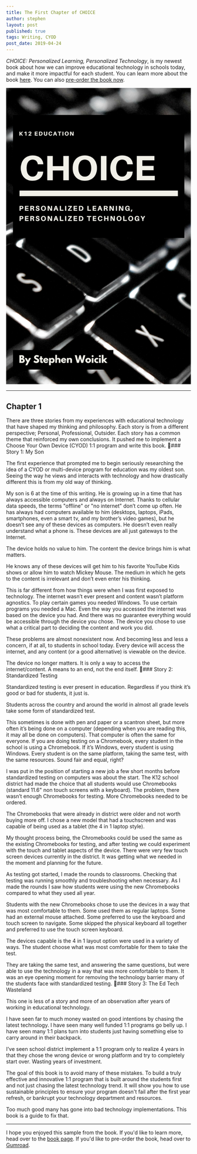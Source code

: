 ```yaml
---
title: The First Chapter of CHOICE
author: stephen
layout: post
published: true
tags: Writing, CYOD
post_date: 2019-04-24
---
```

*CHOICE: Personalized Learning, Personalized Technology*, is my newest book about how we can improve educational technology in schools today, and make it more impactful for each student. You can learn more about the book [here](/cyod). You can also [pre-order the book now](https://gum.co/CvEGu).

![CHOICE](/assets/img/choice-3.png)

---

## Chapter 1 

There are three stories from my experiences with educational technology that have shaped my thinking and philosophy. Each story is from a different perspective; Personal, Professional, Outsider. Each story has a common theme that reinforced my own conclusions. It pushed me to implement a Choose Your Own Device (CYOD) 1:1 program and write this book. 
### Story 1: My Son

The first experience that prompted me to begin seriously researching the idea of a CYOD or multi-device program for education was my oldest son. Seeing the way he views and interacts with technology and how drastically different this is from my old way of thinking. 

My son is 6 at the time of this writing. He is growing up in a time that has always accessible computers and always on Internet. Thanks to cellular data speeds, the terms "offline" or "no internet" don’t come up often. He has always had computers available to him (desktops, laptops, iPads, smartphones, even a smart tv, and my brother’s video games), but he doesn’t see any of these devices as computers. He doesn’t even really understand what a phone is. These devices are all just gateways to the Internet.  

The device holds no value to him. The content the device brings him is what matters. 

He knows any of these devices will get him to his favorite YouTube Kids shows or allow him to watch Mickey Mouse. The medium in which he gets to the content is irrelevant and don’t even enter his thinking.

This is far different from how things were when I was first exposed to technology. The internet wasn’t ever present and content wasn’t platform agnostics. To play certain games you needed Windows. To use certain programs you needed a Mac. Even the way you accessed the internet was based on the device you had. And there was no guarantee everything would be accessible through the device you chose. The device you chose to use what a critical part to deciding the content and work you did. 

These problems are almost nonexistent now. And becoming less and less a concern, if at all, to students in school today. Every device will access the internet, and any content (or a good alternative) is viewable on the device. 

The device no longer matters. It is only a way to access the internet/content. A means to an end, not the end itself. 
### Story 2: Standardized Testing

Standardized testing is ever present in education. Regardless if you think it’s good or bad for students, it just is. 

Students across the country and around the world in almost all grade levels take some form of standardized test.

This sometimes is done with pen and paper or a scantron sheet, but more often it’s being done on a computer (depending when you are reading this, it may all be done on computers). That computer is often the same for everyone. If you are doing testing on a Chromebook, every student in the school is using a Chromebook. If it’s Windows, every student is using Windows. Every student is on the same platform, taking the same test, with the same resources. Sound fair and equal, right? 

I was put in the position of starting a new job a few short months before standardized testing on computers was about the start. The K12 school district had made the choice that all students would use Chromebooks (standard 11.6" non touch screens with a keyboard). The problem, there wasn’t enough Chromebooks for testing. More Chromebooks needed to be ordered.

The Chromebooks that were already in district were older and not worth buying more off. I chose a new model that had a touchscreen and was capable of being used as a tablet (the 4 in 1 laptop style).

My thought process being, the Chromebooks could be used the same as the existing Chromebooks for testing, and after testing we could experiment with the touch and tablet aspects of the device. There were very few touch screen devices currently in the district. It was getting what we needed in the moment and planning for the future.

As testing got started, I made the rounds to classrooms. Checking that testing was running smoothly and troubleshooting when necessary. As I made the rounds I saw how students were using the new Chromebooks compared to what they used all year. 

Students with the new Chromebooks chose to use the devices in a way that was most comfortable to them. Some used them as regular laptops. Some had an external mouse attached. Some preferred to use the keyboard and touch screen to navigate. Some skipped the physical keyboard all together and preferred to use the touch screen keyboard.

The devices capable is the 4 in 1 layout option were used in a variety of ways. The student choose what was most comfortable for them to take the test. 

They are taking the same test, and answering the same questions, but were able to use the technology in a way that was more comfortable to them. It was an eye opening moment for removing the technology barrier many of the students face with standardized testing. 
### Story 3: The Ed Tech Wasteland

This one is less of a story and more of an observation after years of working in educational technology. 

I have seen far to much money wasted on good intentions by chasing the latest technology. I have seen many well funded 1:1 programs go belly up. I have seen many 1:1 plans turn into students just having something else to carry around in their backpack. 

I’ve seen school district implement a 1:1 program only to realize 4 years in that they chose the wrong device or wrong platform and try to completely start over. Wasting years of investment. 

The goal of this book is to avoid many of these mistakes. To build a truly effective and innovative 1:1 program that is built around the students first and not just chasing the latest technology trend. It will show you how to use sustainable principles to ensure your program doesn't fail after the first year refresh, or bankrupt your technology department and resources. 

Too much good many has gone into bad technology implementations. This book is a guide to fix that.

---

I hope you enjoyed this sample from the book. If you'd like to learn more, head over to the [book page](/cyod). If you'd like to pre-order the book, head over to [Gumroad](https://gum.co/CvEGu).
